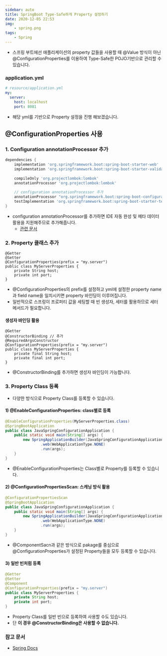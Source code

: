 ```yaml
---
sidebar: auto
title: SpringBoot Type-Safe하게 Property 설정하기
date: 2020-12-05 22:53
img: 
    - spring.png
tags: 
    - Spring
---
```


- 스프링 부트에선 애플리케이션의 property 값들을 사용할 때 @Value 방식이 아닌 @ConfigurationProperties를 이용하여 Type-Safe한 POJO기반으로 관리할 수 있습니다.

### application.yml
```yaml
# resource/application.yml
my:
  server:
    host: localhost
    port: 8081
```
- 해당 yml를 기반으로 Property 설정을 진행 해보겠습니다.

## @ConfigurationProperties 사용
### 1. Configuration annotationProcessor 추가
```groovy
dependencies {
	implementation 'org.springframework.boot:spring-boot-starter-web'
	implementation 'org.springframework.boot:spring-boot-starter-validation'
	
	compileOnly 'org.projectlombok:lombok'
	annotationProcessor 'org.projectlombok:lombok'
	
	// configuration annotationProcessor 추가
	annotationProcessor "org.springframework.boot:spring-boot-configuration-processor"
	testImplementation 'org.springframework.boot:spring-boot-starter-test'
}
```
- configuration annotationProcessor를 추가하면 IDE 자동 완성 및 메타 데이터 활용을 지원해주므로 추가해줍니다.
    - [관련 문서](https://docs.spring.io/spring-boot/docs/current/reference/html/appendix-configuration-metadata.html#configuration-metadata-format) 

### 2. Property 클래스 추가
```
@Getter
@Setter
@ConfigurationProperties(prefix = "my.server")
public class MyServerProperties {
    private String host;
    private int port;
}
```
- @ConfigurationProperties의 prefix를 설정하고 yml에 설정한 property name과 field name을 일치시키면 property 바인딩이 이루어집니다.  
- 일반적으로 스프링이 프로퍼티 값을 세팅할 때 빈 생성자, 세터를 활용하므로 세터 메서드가 필요합니다.

#### 생성자 바인딩 활용
```
@Getter
@ConstructorBinding // 추가
@RequiredArgsConstructor
@ConfigurationProperties(prefix = "my.server")
public class MyServerProperties {
    private final String host;
    private final int port;
}
```
- @ConstructorBinding를 추가하면 생성자 바인딩이 가능합니다.


### 3. Property Class 등록
- 다양한 방식으로 Property Class를 등록할 수 있습니다.

#### 1) @EnableConfigurationProperties: class별로 등록
```java
@EnableConfigurationProperties(MyServerProperties.class)
@SpringBootApplication
public class JavaSpringConfigurationApplication {
	public static void main(String[] args) {
		new SpringApplicationBuilder(JavaSpringConfigurationApplication.class)
				.web(WebApplicationType.NONE)
				.run(args);
	}
}
```
- @EnableConfigurationProperties는 Class별로 Property를 등록할 수 있습니다.

#### 2) @ConfigurationPropertiesScan: 스캐닝 방식 활용
```java
@ConfigurationPropertiesScan
@SpringBootApplication
public class JavaSpringConfigurationApplication {
	public static void main(String[] args) {
		new SpringApplicationBuilder(JavaSpringConfigurationApplication.class)
				.web(WebApplicationType.NONE)
				.run(args);
	}
}
```
- @ComponentSacn과 같은 방식으로 pakage를 중심으로 @ConfigurationProperties가 설정된 Property들을 모두 등록할 수 있습니다. 

#### 3) 일반 빈처럼 등록
```java
@Getter
@Setter
@Component
@ConfigurationProperties(prefix = "my.server")
public class MyServerProperties {
    private String host;
    private int port;
}
```
- Property Class를 일반 빈으로 등록하여 사용할 수도 있습니다.
- 단 **이 경우 @ConstructorBinding은 사용할 수 없습니다.**

### 참고 문서
- [Spring Docs](https://docs.spring.io/spring-boot/docs/current/reference/html/spring-boot-features.html#boot-features-external-config-typesafe-configuration-properties)
